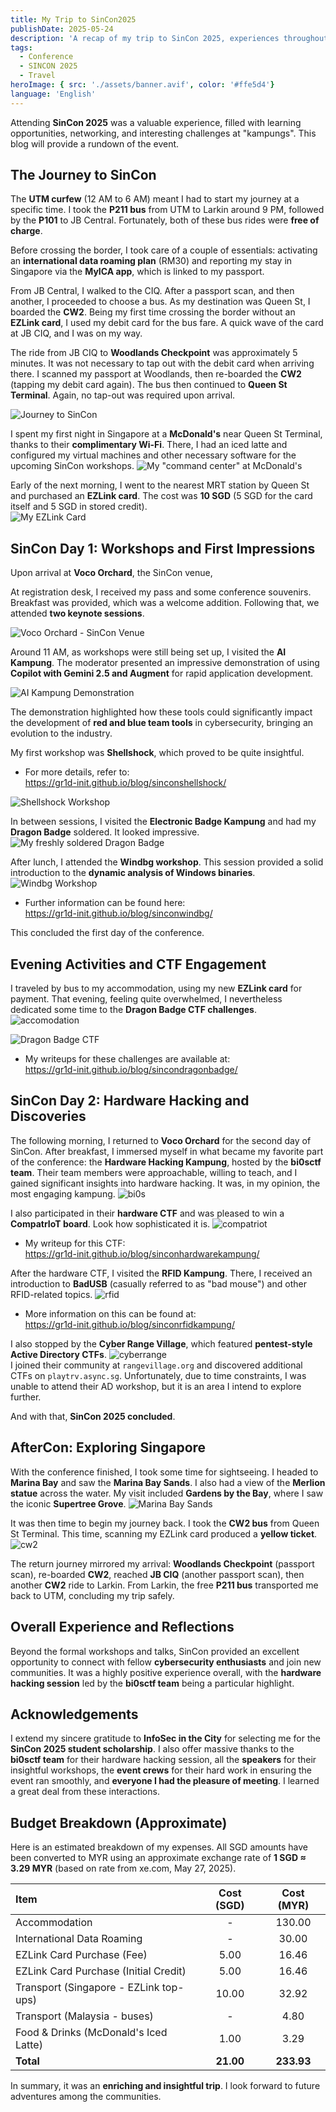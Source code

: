 ```yaml
---
title: My Trip to SinCon2025
publishDate: 2025-05-24
description: 'A recap of my trip to SinCon 2025, experiences throughout the workshop'
tags:
  - Conference
  - SINCON 2025
  - Travel
heroImage: { src: './assets/banner.avif', color: '#ffe5d4'}
language: 'English'
---
```


Attending **SinCon 2025** was a valuable experience, filled with learning opportunities, networking, and interesting challenges at "kampungs". This blog will provide a rundown of the event.

## The Journey to SinCon

The **UTM curfew** (12 AM to 6 AM) meant I had to start my journey at a specific time. I took the **P211 bus** from UTM to Larkin around 9 PM, followed by the **P101** to JB Central. Fortunately, both of these bus rides were **free of charge**.

Before crossing the border, I took care of a couple of essentials: activating an **international data roaming plan** (RM30) and reporting my stay in Singapore via the **MyICA app**, which is linked to my passport.

From JB Central, I walked to the CIQ. After a passport scan, and then another, I proceeded to choose a bus. As my destination was Queen St, I boarded the **CW2**. Being my first time crossing the border without an **EZLink card**, I used my debit card for the bus fare. A quick wave of the card at JB CIQ, and I was on my way.

The ride from JB CIQ to **Woodlands Checkpoint** was approximately 5 minutes. It was not necessary to tap out with the debit card when arriving there. I scanned my passport at Woodlands, then re-boarded the **CW2** (tapping my debit card again). The bus then continued to **Queen St Terminal**. Again, no tap-out was required upon arrival.

![Journey to SinCon](./assets/pic1.jpg)   

I spent my first night in Singapore at a **McDonald's** near Queen St Terminal, thanks to their **complimentary Wi-Fi**. There, I had an iced latte and configured my virtual machines and other necessary software for the upcoming SinCon workshops.
![My "command center" at McDonald's](./assets/pic2.jpg)  

Early of the next morning, I went to the nearest MRT station by Queen St and purchased an **EZLink card**. The cost was **10 SGD** (5 SGD for the card itself and 5 SGD in stored credit).  
![My EZLink Card](./assets/ezlink.jpg)  

## SinCon Day 1: Workshops and First Impressions

Upon arrival at **Voco Orchard**, the SinCon venue,

At registration desk, I received my pass and some conference souvenirs. Breakfast was provided, which was a welcome addition. Following that, we attended **two keynote sessions**.

![Voco Orchard - SinCon Venue](./assets/pic3.jpg)  

Around 11 AM, as workshops were still being set up, I visited the **AI Kampung**. The moderator presented an impressive demonstration of using **Copilot with Gemini 2.5 and Augment** for rapid application development.

![AI Kampung Demonstration](./assets/aikampung.jpg)  

The demonstration highlighted how these tools could significantly impact the development of **red and blue team tools** in cybersecurity, bringing an evolution to the industry.

My first workshop was **Shellshock**, which proved to be quite insightful.
*   For more details, refer to:  
https://gr1d-init.github.io/blog/sinconshellshock/

![Shellshock Workshop](./assets/shellshock.jpg)

In between sessions, I visited the **Electronic Badge Kampung** and had my **Dragon Badge** soldered. It looked impressive.
![My freshly soldered Dragon Badge](./assets/dragon.jpg)  

After lunch, I attended the **Windbg workshop**. This session provided a solid introduction to the **dynamic analysis of Windows binaries**.
![Windbg Workshop](./assets/windbg.jpg)  
*   Further information can be found here:  
https://gr1d-init.github.io/blog/sinconwindbg/

This concluded the first day of the conference.

## Evening Activities and CTF Engagement

I traveled by bus to my accommodation, using my new **EZLink card** for payment. That evening, feeling quite overwhelmed, I nevertheless dedicated some time to the **Dragon Badge CTF challenges**.
![accomodation](./assets/accomodation.jpg)  

![Dragon Badge CTF](./assets/sincondragon.webp)  

*   My writeups for these challenges are available at:  
https://gr1d-init.github.io/blog/sincondragonbadge/

## SinCon Day 2: Hardware Hacking and Discoveries

The following morning, I returned to **Voco Orchard** for the second day of SinCon. After breakfast, I immersed myself in what became my favorite part of the conference: the **Hardware Hacking Kampung**, hosted by the **bi0sctf team**. Their team members were approachable, willing to teach, and I gained significant insights into hardware hacking. It was, in my opinion, the most engaging kampung.
![bi0s](./assets/bi0s.jpg)  

I also participated in their **hardware CTF** and was pleased to win a **CompatrIoT board**. Look how sophisticated it is.
![compatriot](./assets/compatriot.jpg)  
*   My writeup for this CTF:  
https://gr1d-init.github.io/blog/sinconhardwarekampung/

After the hardware CTF, I visited the **RFID Kampung**. There, I received an introduction to **BadUSB** (casually referred to as "bad mouse") and other RFID-related topics.
![rfid](./assets/rfid.jpg)  
*   More information on this can be found at:  
https://gr1d-init.github.io/blog/sinconrfidkampung/

I also stopped by the **Cyber Range Village**, which featured **pentest-style Active Directory CTFs**. 
![cyberrange](./assets/cyberrange.jpg)  
I joined their community at `rangevillage.org` and discovered additional CTFs on `playtrv.async.sg`. Unfortunately, due to time constraints, I was unable to attend their AD workshop, but it is an area I intend to explore further.

And with that, **SinCon 2025 concluded**.

## AfterCon: Exploring Singapore

With the conference finished, I took some time for sightseeing. I headed to **Marina Bay** and saw the **Marina Bay Sands**. I also had a view of the **Merlion statue** across the water. My visit included **Gardens by the Bay**, where I saw the iconic **Supertree Grove**.
![Marina Bay Sands](./assets/pic4.jpg)  

It was then time to begin my journey back. I took the **CW2 bus** from Queen St Terminal. This time, scanning my EZLink card produced a **yellow ticket**.
![cw2](./assets/cw2.jpg)  

The return journey mirrored my arrival: **Woodlands Checkpoint** (passport scan), re-boarded **CW2**, reached **JB CIQ** (another passport scan), then another **CW2** ride to Larkin. From Larkin, the free **P211 bus** transported me back to UTM, concluding my trip safely.

## Overall Experience and Reflections

Beyond the formal workshops and talks, SinCon provided an excellent opportunity to connect with fellow **cybersecurity enthusiasts** and join new communities. It was a highly positive experience overall, with the **hardware hacking session** led by the **bi0sctf team** being a particular highlight.

## Acknowledgements

I extend my sincere gratitude to **InfoSec in the City** for selecting me for the **SinCon 2025 student scholarship**. I also offer massive thanks to the **bi0sctf team** for their hardware hacking session, all the **speakers** for their insightful workshops, the **event crews** for their hard work in ensuring the event ran smoothly, and **everyone I had the pleasure of meeting**. I learned a great deal from these interactions.

## Budget Breakdown (Approximate)

Here is an estimated breakdown of my expenses. All SGD amounts have been converted to MYR using an approximate exchange rate of **1 SGD ≈ 3.29 MYR** (based on rate from xe.com, May 27, 2025).

| Item                                      | Cost (SGD) | Cost (MYR) |
| :---------------------------------------- | :---------: | :---------: |
| Accommodation                             |     -      |   130.00   |
| International Data Roaming                |     -      |    30.00   |
| EZLink Card Purchase (Fee)                |    5.00    |    16.46   |
| EZLink Card Purchase (Initial Credit)     |    5.00    |    16.46   |
| Transport (Singapore - EZLink top-ups)    |   10.00    |    32.92   |
| Transport (Malaysia - buses)              |     -      |     4.80   |
| Food & Drinks (McDonald's Iced Latte)     |    1.00    |     3.29   |
| **Total**                                 |  **21.00** |  **233.93** |


In summary, it was an **enriching and insightful trip**. I look forward to future adventures among the communities.
